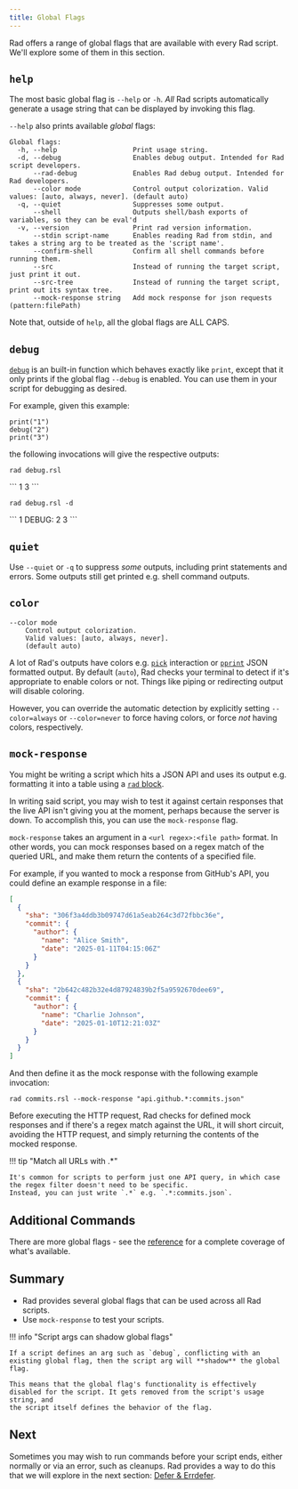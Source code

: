 ```yaml
---
title: Global Flags
---
```


Rad offers a range of global flags that are available with every Rad script. We'll explore some of them in this section.

## `help`

The most basic global flag is `--help` or `-h`. *All* Rad scripts automatically generate a usage string that can be displayed by invoking this flag.

`--help` also prints available *global* flags:

```
Global flags:
  -h, --help                   Print usage string.
  -d, --debug                  Enables debug output. Intended for Rad script developers.
      --rad-debug              Enables Rad debug output. Intended for Rad developers.
      --color mode             Control output colorization. Valid values: [auto, always, never]. (default auto)
  -q, --quiet                  Suppresses some output.
      --shell                  Outputs shell/bash exports of variables, so they can be eval'd
  -v, --version                Print rad version information.
      --stdin script-name      Enables reading Rad from stdin, and takes a string arg to be treated as the 'script name'.
      --confirm-shell          Confirm all shell commands before running them.
      --src                    Instead of running the target script, just print it out.
      --src-tree               Instead of running the target script, print out its syntax tree.
      --mock-response string   Add mock response for json requests (pattern:filePath)
```

[//]: # (todo script something to keep the above blob in check)

Note that, outside of `help`, all the global flags are ALL CAPS.

## `debug`

[`debug`](../reference/functions.md#debug) is an built-in function which behaves exactly like `print`, except that it only prints if the global flag `--debug` is enabled. You can use them in your script for debugging as desired.

For example, given this example:

```rad title="debug.rsl"
print("1")
debug("2")
print("3")
```

the following invocations will give the respective outputs:

```
rad debug.rsl
```

<div class="result">
```
1
3
```
</div>

```
rad debug.rsl -d
```

<div class="result">
```
1
DEBUG: 2
3
```
</div>

## `quiet`

Use `--quiet` or `-q` to suppress *some* outputs, including print statements and errors. Some outputs still get printed e.g. shell command outputs.

## `color`

```
--color mode
    Control output colorization.
    Valid values: [auto, always, never].
    (default auto)
```

A lot of Rad's outputs have colors e.g. [`pick`](../reference/functions.md#pick) interaction or [`pprint`](../reference/functions.md#pprint) JSON formatted output.
By default (`auto`), Rad checks your terminal to detect if it's appropriate to enable colors or not. Things like piping or redirecting output will disable coloring.

However, you can override the automatic detection by explicitly setting `--color=always` or `--color=never` to force having colors, or force *not* having colors, respectively. 

## `mock-response`

You might be writing a script which hits a JSON API and uses its output e.g. formatting it into a table using a [`rad` block](./rad-blocks.md).

In writing said script, you may wish to test it against certain responses that the live API isn't giving you at the moment, perhaps because the server is down. To accomplish this, you can use the `mock-response` flag.

`mock-response` takes an argument in a `<url regex>:<file path>` format.
In other words, you can mock responses based on a regex match of the queried URL, and make them return the contents of a specified file.

For example, if you wanted to mock a response from GitHub's API, you could define an example response in a file:

```json title="commits.json"
[
  {
    "sha": "306f3a4ddb3b09747d61a5eab264c3d72fbbc36e",
    "commit": {
      "author": {
        "name": "Alice Smith",
        "date": "2025-01-11T04:15:06Z"
      }
    }
  },
  {
    "sha": "2b642c482b32e4d87924839b2f5a9592670dee69",
    "commit": {
      "author": {
        "name": "Charlie Johnson",
        "date": "2025-01-10T12:21:03Z"
      }
    }
  }
]
```

And then define it as the mock response with the following example invocation:

```shell
rad commits.rsl --mock-response "api.github.*:commits.json"
```

Before executing the HTTP request, Rad checks for defined mock responses and if there's a regex match against the URL, it will short circuit,
avoiding the HTTP request, and simply returning the contents of the mocked response.

!!! tip "Match all URLs with .*"

    It's common for scripts to perform just one API query, in which case the regex filter doesn't need to be specific.
    Instead, you can just write `.*` e.g. `.*:commits.json`.

[//]: # (todo can be set several times?)

## Additional Commands

There are more global flags - see the [reference](../reference/global-flags.md) for a complete coverage of what's available.

## Summary

- Rad provides several global flags that can be used across all Rad scripts.
- Use `mock-response` to test your scripts.

!!! info "Script args can shadow global flags"

    If a script defines an arg such as `debug`, conflicting with an existing global flag, then the script arg will **shadow** the global flag.

    This means that the global flag's functionality is effectively disabled for the script. It gets removed from the script's usage string, and
    the script itself defines the behavior of the flag.

## Next

Sometimes you may wish to run commands before your script ends, either normally or via an error, such as cleanups.
Rad provides a way to do this that we will explore in the next section: [Defer & Errdefer](./defer-errdefer.md).
